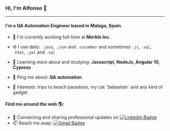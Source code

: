 ### Hi, I'm Alfonso 👋
---

#### I'm a QA Automation Engineer based in Malaga, Spain.

- 🏢 I'm currently working full-time at **Merkle Inc.**
- ⚙️ I use daily: `.java`, `.json` and `.cucumber` and sometimes `.js`, `.sql`, `.html`, `.yml` and `.sql`
- 🌱 Learning more about and studying: **Javascript, NodeJs, Angular 10, Cypress**
- 💬 Ping me about: **QA automation**

- 💜 Interests: trips to beach paradises, my cat ´Sebastian´ and any kind of gadget                            

#### Find me around the web 🌎:
- 💼 Connecting and sharing professional updates on [![Linkedin Badge](https://img.shields.io/badge/-LinkedIn-blue?style=flat-square&logo=Linkedin&logoColor=white&link=https://www.linkedin.com/in/alfonso-rojo-martin/)](https://www.linkedin.com/in/alfonso-rojo-martin/)
- 📫 Reach me asap: [![Gmail Badge](https://img.shields.io/badge/-Gmail-c14438?style=flat-square&logo=Gmail&logoColor=white&link=mailto:arojmar@gmail.com)](mailto:arojmar@gmail.com)
